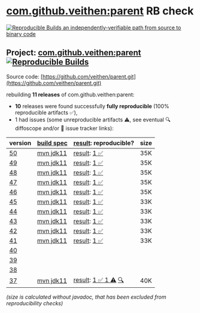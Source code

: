 [com.github.veithen:parent](https://central.sonatype.com/artifact/com.github.veithen/parent/versions) RB check
=======

[![Reproducible Builds](https://reproducible-builds.org/images/logos/rb.svg) an independently-verifiable path from source to binary code](https://reproducible-builds.org/)

## Project: [com.github.veithen:parent](https://central.sonatype.com/artifact/com.github.veithen/parent/versions) [![Reproducible Builds](https://img.shields.io/endpoint?url=https://raw.githubusercontent.com/jvm-repo-rebuild/reproducible-central/master/content/com/github/veithen/parent/badge.json)](https://github.com/jvm-repo-rebuild/reproducible-central/blob/master/content/com/github/veithen/parent/README.md)

Source code: [https://github.com/veithen/parent.git](https://github.com/veithen/parent.git)

rebuilding **11 releases** of com.github.veithen:parent:
- **10** releases were found successfully **fully reproducible** (100% reproducible artifacts :white_check_mark:),
- 1 had issues (some unreproducible artifacts :warning:, see eventual :mag: diffoscope and/or :memo: issue tracker links):

| version | [build spec](/BUILDSPEC.md) | [result](https://reproducible-builds.org/docs/jvm/): reproducible? | size |
| -- | --------- | ------ | -- |
| [50](https://central.sonatype.com/artifact/com.github.veithen/parent/50/pom) | [mvn jdk11](veithen-parent-50.buildspec) | [result](parent-50.buildinfo): [1 :white_check_mark: ](parent-50.buildcompare) | 35K |
| [49](https://central.sonatype.com/artifact/com.github.veithen/parent/49/pom) | [mvn jdk11](veithen-parent-49.buildspec) | [result](parent-49.buildinfo): [1 :white_check_mark: ](parent-49.buildcompare) | 35K |
| [48](https://central.sonatype.com/artifact/com.github.veithen/parent/48/pom) | [mvn jdk11](veithen-parent-48.buildspec) | [result](parent-48.buildinfo): [1 :white_check_mark: ](parent-48.buildcompare) | 35K |
| [47](https://central.sonatype.com/artifact/com.github.veithen/parent/47/pom) | [mvn jdk11](veithen-parent-47.buildspec) | [result](parent-47.buildinfo): [1 :white_check_mark: ](parent-47.buildcompare) | 35K |
| [46](https://central.sonatype.com/artifact/com.github.veithen/parent/46/pom) | [mvn jdk11](veithen-parent-46.buildspec) | [result](parent-46.buildinfo): [1 :white_check_mark: ](parent-46.buildcompare) | 35K |
| [45](https://central.sonatype.com/artifact/com.github.veithen/parent/45/pom) | [mvn jdk11](veithen-parent-45.buildspec) | [result](parent-45.buildinfo): [1 :white_check_mark: ](parent-45.buildcompare) | 33K |
| [44](https://central.sonatype.com/artifact/com.github.veithen/parent/44/pom) | [mvn jdk11](veithen-parent-44.buildspec) | [result](parent-44.buildinfo): [1 :white_check_mark: ](parent-44.buildcompare) | 33K |
| [43](https://central.sonatype.com/artifact/com.github.veithen/parent/43/pom) | [mvn jdk11](veithen-parent-43.buildspec) | [result](parent-43.buildinfo): [1 :white_check_mark: ](parent-43.buildcompare) | 33K |
| [42](https://central.sonatype.com/artifact/com.github.veithen/parent/42/pom) | [mvn jdk11](veithen-parent-42.buildspec) | [result](parent-42.buildinfo): [1 :white_check_mark: ](parent-42.buildcompare) | 33K |
| [41](https://central.sonatype.com/artifact/com.github.veithen/parent/41/pom) | [mvn jdk11](veithen-parent-41.buildspec) | [result](parent-41.buildinfo): [1 :white_check_mark: ](parent-41.buildcompare) | 33K |
| [40](https://central.sonatype.com/artifact/com.github.veithen/parent/40/pom) | | | |
| [39](https://central.sonatype.com/artifact/com.github.veithen/parent/39/pom) | | | |
| [38](https://central.sonatype.com/artifact/com.github.veithen/parent/38/pom) | | | |
| [37](https://central.sonatype.com/artifact/com.github.veithen/parent/37/pom) | [mvn jdk11](veithen-parent-37.buildspec) | [result](parent-37.buildinfo): [1 :white_check_mark:  1 :warning:](parent-37.buildcompare) [:mag:](parent-37.diffoscope) | 40K |

<i>(size is calculated without javadoc, that has been excluded from reproducibility checks)</i>
